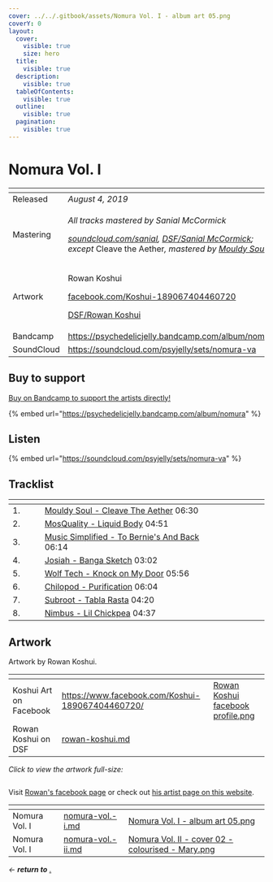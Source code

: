 ```yaml
---
cover: ../../.gitbook/assets/Nomura Vol. I - album art 05.png
coverY: 0
layout:
  cover:
    visible: true
    size: hero
  title:
    visible: true
  description:
    visible: true
  tableOfContents:
    visible: true
  outline:
    visible: true
  pagination:
    visible: true
---
```


# Nomura Vol. I

<table data-header-hidden><thead><tr><th width="117"></th><th></th></tr></thead><tbody><tr><td>Released</td><td><em>August 4, 2019</em></td></tr><tr><td>Mastering</td><td><p><em>All tracks mastered by Sanial McCormick</em> </p><p><a href="https://soundcloud.com/sanial"><em>soundcloud.com/sanial</em></a><em>,</em> <a href="../../artists/mastering/sanial-mccormick.md"><em>DSF/Sanial McCormick</em></a><em>;</em> <br><em>except</em> Cleave the Aether<em>, mastered by</em> <a href="../../artists/music/mouldy-soul.md"><em>Mouldy Soul</em></a> </p></td></tr><tr><td>Artwork</td><td><p>Rowan Koshui </p><p><a href="https://www.facebook.com/Koshui-189067404460720/">facebook.com/Koshui-189067404460720</a> </p><p><a href="../../artists/graphic/rowan-koshui.md">DSF/Rowan Koshui</a> </p></td></tr><tr><td>Bandcamp</td><td><a href="https://psychedelicjelly.bandcamp.com/album/nomura">https://psychedelicjelly.bandcamp.com/album/nomura</a></td></tr><tr><td>SoundCloud</td><td><a href="https://soundcloud.com/psyjelly/sets/nomura-va">https://soundcloud.com/psyjelly/sets/nomura-va</a></td></tr></tbody></table>

## Buy to support

[Buy on Bandcamp to support the artists directly!](https://psychedelicjelly.bandcamp.com/album/nomura)&#x20;

{% embed url="https://psychedelicjelly.bandcamp.com/album/nomura" %}

## Listen

{% embed url="https://soundcloud.com/psyjelly/sets/nomura-va" %}

## Tracklist

<table data-header-hidden><thead><tr><th width="49"></th><th width="362"></th><th width="65"></th></tr></thead><tbody><tr><td>1.</td><td><a href="https://psychedelicjelly.bandcamp.com/track/cleave-the-aether">Mouldy Soul - Cleave The Aether</a> 06:30</td><td></td></tr><tr><td>2.</td><td><a href="https://psychedelicjelly.bandcamp.com/track/liquid-body">MosQuality - Liquid Body</a> 04:51</td><td></td></tr><tr><td>3.</td><td><a href="https://psychedelicjelly.bandcamp.com/track/to-bernies-and-back">Music Simplified - To Bernie's And Back</a> 06:14</td><td></td></tr><tr><td>4.</td><td><a href="https://psychedelicjelly.bandcamp.com/track/banga-sketch">Josiah - Banga Sketch</a> 03:02</td><td></td></tr><tr><td>5.</td><td><a href="https://psychedelicjelly.bandcamp.com/track/knock-on-my-door">Wolf Tech - Knock on My Door</a> 05:56</td><td></td></tr><tr><td>6.</td><td><a href="https://psychedelicjelly.bandcamp.com/track/purification">Chilopod - Purification</a> 06:04</td><td></td></tr><tr><td>7.</td><td><a href="https://psychedelicjelly.bandcamp.com/track/tabla-rasta">Subroot - Tabla Rasta</a> 04:20</td><td></td></tr><tr><td>8.</td><td><a href="https://psychedelicjelly.bandcamp.com/track/lil-chickpea">Nimbus - Lil Chickpea</a> 04:37</td><td></td></tr></tbody></table>

## Artwork

Artwork by Rowan Koshui.

<table data-card-size="large" data-view="cards"><thead><tr><th></th><th data-hidden data-card-target data-type="content-ref"></th><th data-hidden data-card-cover data-type="files"></th></tr></thead><tbody><tr><td>Koshui Art on Facebook</td><td><a href="https://www.facebook.com/Koshui-189067404460720/">https://www.facebook.com/Koshui-189067404460720/</a></td><td><a href="../../.gitbook/assets/Rowan Koshui facebook profile.png">Rowan Koshui facebook profile.png</a></td></tr><tr><td>Rowan Koshui on DSF</td><td><a href="../../artists/graphic/rowan-koshui.md">rowan-koshui.md</a></td><td></td></tr></tbody></table>

_Click to view the artwork full-size:_

<figure><img src="../../.gitbook/assets/Nomura Vol. I - album art 05.png" alt=""><figcaption></figcaption></figure>

Visit [Rowan's facebook page](https://www.facebook.com/Koshui-189067404460720/) or check out [his artist page on this website](../../artists/graphic/rowan-koshui.md).

<table data-view="cards"><thead><tr><th></th><th data-card-target data-type="content-ref"></th><th data-hidden data-card-cover data-type="files"></th></tr></thead><tbody><tr><td>Nomura Vol. I</td><td><a href="nomura-vol.-i.md">nomura-vol.-i.md</a></td><td><a href="../../.gitbook/assets/Nomura Vol. I - album art 05.png">Nomura Vol. I - album art 05.png</a></td></tr><tr><td>Nomura Vol. I</td><td><a href="nomura-vol.-ii.md">nomura-vol.-ii.md</a></td><td><a href="../../.gitbook/assets/Nomura Vol. II - cover 02 - colourised - Mary.png">Nomura Vol. II - cover 02 - colourised - Mary.png</a></td></tr></tbody></table>

_← **return to**_ [.](./ "mention")&#x20;
